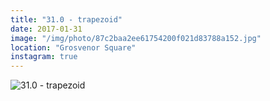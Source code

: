 ```yaml
---
title: "31.0 - trapezoid"
date: 2017-01-31
image: "/img/photo/87c2baa2ee61754200f021d83788a152.jpg"
location: "Grosvenor Square"
instagram: true
---
```


![31.0 - trapezoid](/img/photo/87c2baa2ee61754200f021d83788a152.jpg)
